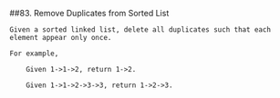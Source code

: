 ##83\. Remove Duplicates from Sorted List

    Given a sorted linked list, delete all duplicates such that each element appear only once.
    
    For example,
    
        Given 1->1->2, return 1->2.
        
        Given 1->1->2->3->3, return 1->2->3.